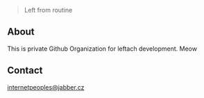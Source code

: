 > Left from routine
## About
This is private Github Organization for leftach development.
Meow
## Contact
internetpeoples@jabber.cz
